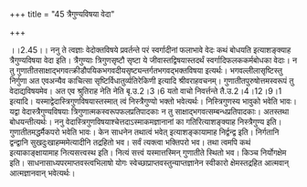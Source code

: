 +++
title = "45 त्रैगुण्यविषया वेदा"

+++
  
  
।।2.45।। ननु ते त्वज्ञाः वेदोक्तविषये प्रवर्तन्ते परं स्वर्गादीनां
फलाभावे वेदः कथं बोधयति इत्याशङ्क्याह त्रैगुण्यविषया वेदा इति।
त्रैगुण्याः त्रिगुणसृष्टौ सृष्टा ये जीवास्तद्विषयास्तदर्थं
स्वर्गादिफलककर्मबोधका वेदाः। न तु
गुणातीतसाक्षाद्भगवत्क्रीडौपयिकभगवदीयसृष्ट्यन्तर्गतभगवद्भक्तविषया
इत्यर्थः। भगवल्लीलासृष्टिस्तु निर्गुणा अत एवअन्यैव काचित्सा
सृष्टिर्विधातुर्व्यतिरेकिणी इत्यादि श्रीवराहवचनम्।
गुणातीतपुरुषोत्तमस्वरूपं तु वेदाद्यविषयमेव। अत एव श्रुतिराह नेति नेति
बृ.उ.2।3।6 यतो वाचो निवर्त्तन्ते तै.उ.2।4।12।9।1 इत्यादि।
यस्माद्वेदास्त्रिगुणविषयास्तस्मात् त्वं निस्त्रैगुण्यो भक्तो भवेत्यर्थः।
निस्त्रिगुणस्य भावुको भवेति भावः। यद्वा वेदास्त्रैगुण्यविषयाः
त्रिगुणात्मकस्वरूपफलप्रतिपादकाः न तु साक्षाद्भगवत्सम्बन्धप्रतिपादकाः।
अतस्तथा बोधयन्तीत्यर्थः। ननु वेदास्त्रिगुणविषयाश्चेत्तदाऽस्माकमज्ञानानां
का गतिरित्याशङ्क्याह निस्त्रैगुण्य इति। गुणातीतमद्धर्मैकपरो भवेति भावः।
केन साधनेन तथात्वं भवेत् इत्याशङ्कायामाह निर्द्वन्द्व इति। निर्गतानि
द्वन्द्वानि सुखदुःखाहम्ममेत्यादीनि तद्रहितो भव। सर्वं त्यक्त्वा भक्तिपरो
भव। तथा त्वमपि कथं इत्याकाङ्क्षायामाह नित्यसत्त्वस्थ इति। नित्यं सत्त्वं
यस्मात्तस्मिन् गुणातीते स्थितो भव। किञ्च निर्योगक्षेम इति।
साधनासाध्यपरमाप्तवस्त्वभिलाषो योगः स्वेच्छाप्राप्तवस्तुन्याप्तज्ञानेन
स्वीकारो क्षेमस्तद्रहित आत्मवान् आत्मज्ञानवान् भवेत्यर्थः।  
  
  
  
